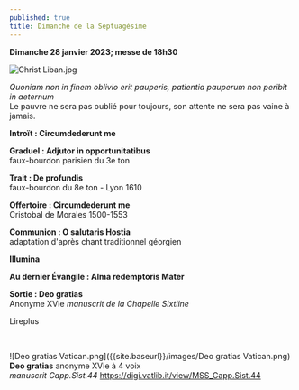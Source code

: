 ```yaml
---
published: true
title: Dimanche de la Septuagésime
---
```

**Dimanche 28 janvier 2023; messe de 18h30**  

![Christ Liban.jpg]({{site.baseurl}}/images/Christ%20Liban.jpg)

*Quoniam non in finem oblivio erit pauperis, patientia pauperum non peribit in aeternum*  
Le pauvre ne sera pas oublié pour toujours, son attente ne sera pas vaine à jamais.

**Introït : Circumdederunt me**  

**Graduel : Adjutor in opportunitatibus**  
faux-bourdon parisien du 3e ton

**Trait : De profundis**  
faux-bourdon du 8e ton - Lyon 1610

**Offertoire : Circumdederunt me**  
Cristobal de Morales 1500-1553

**Communion : O salutaris Hostia**  
adaptation d'après chant traditionnel géorgien

**Illumina**

**Au dernier Évangile : Alma redemptoris Mater**

**Sortie : Deo gratias**  
Anonyme XVIe *manuscrit de la Chapelle Sixtiine*

Lireplus

&nbsp;

![Deo gratias Vatican.png]({{site.baseurl}}/images/Deo gratias Vatican.png)  
**Deo gratias** anonyme XVIe à 4 voix  
*manuscrit Capp.Sist.44* https://digi.vatlib.it/view/MSS_Capp.Sist.44
